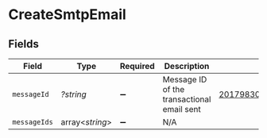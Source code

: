 # CreateSmtpEmail


## Fields

| Field                                      | Type                                       | Required                                   | Description                                | Example                                    |
| ------------------------------------------ | ------------------------------------------ | ------------------------------------------ | ------------------------------------------ | ------------------------------------------ |
| `messageId`                                | *?string*                                  | :heavy_minus_sign:                         | Message ID of the transactional email sent | <201798300811.5787683@relay.domain.com>    |
| `messageIds`                               | array<*string*>                            | :heavy_minus_sign:                         | N/A                                        |                                            |